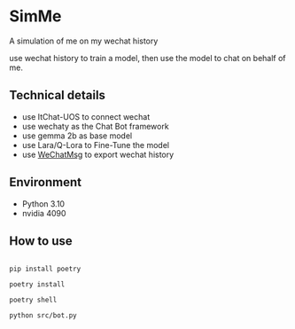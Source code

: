 # SimMe

A simulation of me on my wechat history

use wechat history to train a model, then use the model to chat on behalf of me.

## Technical details

- use ItChat-UOS to connect wechat
- use wechaty as the Chat Bot framework
- use gemma 2b as base model
- use Lara/Q-Lora to Fine-Tune the model
- use [WeChatMsg](https://github.com/LC044/WeChatMsg.git) to export wechat history

## Environment

- Python 3.10
- nvidia 4090

## How to use

```shell

pip install poetry

poetry install

poetry shell

python src/bot.py

```
